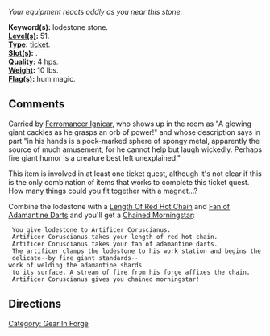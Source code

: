 *Your equipment reacts oddly as you near this stone.*

**Keyword(s):** lodestone stone.  
**[Level(s)](Object_Level.md "wikilink"):** 51.  
**[Type](:Category:_Object_Types.md "wikilink"):**
[ticket](:Category:_Tickets.md "wikilink").  
**[Slot(s)](Object_Slots.md "wikilink"):** .  
**[Quality](Object_Quality.md "wikilink"):** 4 hps.  
**[Weight](Object_Weight.md "wikilink"):** 10 lbs.  
**[Flag(s)](:Category:_Object_Flags.md "wikilink"):** hum magic.  

## Comments

Carried by [Ferromancer Ignicar](Ferromancer_Ignicar "wikilink"), who
shows up in the room as "A glowing giant cackles as he grasps an orb of
power!" and whose description says in part "in his hands is a
pock-marked sphere of spongy metal, apparently the source of much
amusement, for he cannot help but laugh wickedly. Perhaps fire giant
humor is a creature best left unexplained."

This item is involved in at least one ticket quest, although it's not
clear if this is the only combination of items that works to complete
this ticket quest. How many things could you fit together with a
magnet…?

Combine the lodestone with a [Length Of Red Hot
Chain](Length_Of_Red_Hot_Chain "wikilink") and [Fan of Adamantine
Darts](Fan_of_Adamantine_Darts "wikilink") and you'll get a [Chained
Morningstar](Chained_Morningstar "wikilink"):

` You give lodestone to Artificer Coruscianus.`  
` Artificer Coruscianus takes your length of red hot chain.`  
` Artificer Coruscianus takes your fan of adamantine darts.`  
` The artificer clamps the lodestone to his work station and begins the`  
` delicate--by fire giant standards--work of welding the adamantine shards`  
` to its surface. A stream of fire from his forge affixes the chain.`  
` Artificer Coruscianus gives you chained morningstar!`

## Directions

[Category: Gear In Forge](Category:_Gear_In_Forge "wikilink")
